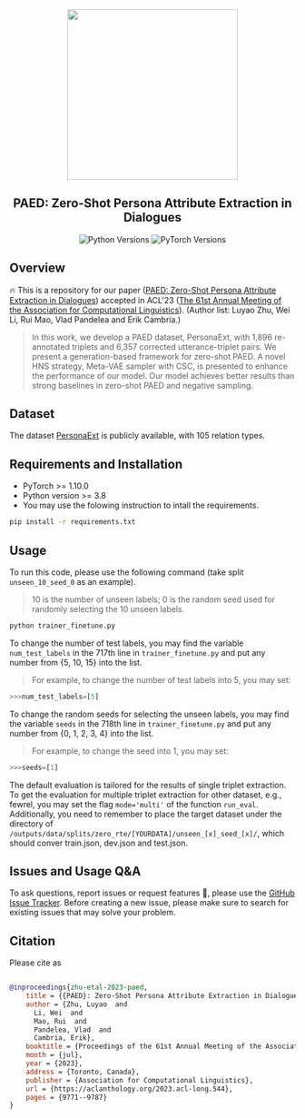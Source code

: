 <div align="center"><img src="https://github.com/Cyn7hia/PAED/blob/main/image/Meta-VAE_sampler.png" height="300px"/></div>
<h2 align="center">PAED: Zero-Shot Persona Attribute Extraction in Dialogues</h2>

<div align="center">
    <a>
        <img alt="Python Versions" src="https://img.shields.io/badge/python-%3E%3D3.8-blue">
    </a>
    <a>
        <img alt="PyTorch Versions" src="https://img.shields.io/badge/pytorch-%3E%3D1.10.0-green">
    </a>
</div>

## Overview
🔥 This is a repository for our paper ([PAED: Zero-Shot Persona Attribute Extraction in Dialogues](https://aclanthology.org/2023.acl-long.544.pdf)) accepted in ACL'23 ([The 61st Annual Meeting of the Association for Computational Linguistics](https://2023.aclweb.org)). (Author list: Luyao Zhu, Wei Li, Rui Mao, Vlad Pandelea and Erik Cambria.)
>In this work, we develop a PAED dataset, PersonaExt, with 1,896 re-annotated triplets and 6,357 corrected utterance-triplet pairs. 
>We present a generation-based framework for zero-shot PAED. A novel HNS strategy, Meta-VAE sampler with CSC, is presented to enhance the performance of our model.
>Our model achieves better results than strong baselines in zero-shot PAED and negative sampling.

## Dataset
The dataset [PersonaExt](https://github.com/Cyn7hia/PAED/blob/main/data/ConvAI2/u2t_map_all.json) is publicly available, with 105 relation types.

## Requirements and Installation
* PyTorch >= 1.10.0
* Python version >= 3.8
* You may use the folowing instruction to intall the requirements.
```bash
pip install -r requirements.txt
```

## Usage
To run this code, please use the following command (take split `unseen_10_seed_0` as an example). 
>10 is the number of unseen labels; 0 is the random seed used for randomly selecting the 10 unseen labels.

```bash
python trainer_finetune.py
```
To change the number of test labels, you may find the variable `num_test_labels` in the 717th line in `trainer_finetune.py` and put any number from {5, 10, 15} into the list.
>For example, to change the number of test labels into 5, you may set:
```python
>>>num_test_labels=[5]
```

To change the random seeds for selecting the unseen labels, you may find the variable `seeds` in the 718th line in `trainer_finetune.py` and put any number from {0, 1, 2, 3, 4} into the list.
>For example, to change the seed into 1, you may set:
```python
>>>seeds=[1]
```

The default evaluation is tailored for the results of single triplet extraction. To get the evaluation for multiple triplet extraction for other dataset, e.g., fewrel, you may set the flag `mode='multi'` of the function `run_eval`. Additionally, you need to remember to place the target dataset under the directory of `/outputs/data/splits/zero_rte/[YOURDATA]/unseen_[x]_seed_[x]/`, which should conver train.json, dev.json and test.json.

## Issues and Usage Q&A
To ask questions, report issues or request features 🤔, please use the [GitHub Issue Tracker](https://github.com/Cyn7hia/PAED/issues). Before creating a new issue, please make sure to search for existing issues that may solve your problem.

## Citation
Please cite as
```bibtex

@inproceedings{zhu-etal-2023-paed,
    title = {{PAED}: Zero-Shot Persona Attribute Extraction in Dialogues},
    author = {Zhu, Luyao  and
      Li, Wei  and
      Mao, Rui  and
      Pandelea, Vlad  and
      Cambria, Erik},
    booktitle = {Proceedings of the 61st Annual Meeting of the Association for Computational Linguistics (Volume 1: Long Papers)},
    month = {jul},
    year = {2023},
    address = {Toronto, Canada},
    publisher = {Association for Computational Linguistics},
    url = {https://aclanthology.org/2023.acl-long.544},
    pages = {9771--9787}
}
```



